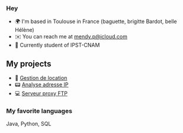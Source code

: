 ### Hey
* 🌍  I'm based in Toulouse in France (baguette, brigitte Bardot, belle Hélène)
* ✉️  You can reach me at [mendy.p@icloud.com](mailto:mendy.p@icloud.com)
* 🚀  Currently student of IPST-CNAM

## My projects
* 🏡 [Gestion de location](https://github.com/gaiailou/housing-rentals-application)
* 📟 [Analyse adresse IP](https://github.com/endspigel/Analyse-adresse-IP)
* 💻 [Serveur proxy FTP](https://github.com/endspigel/proxyFTP)

### My favorite languages
Java, Python, SQL
